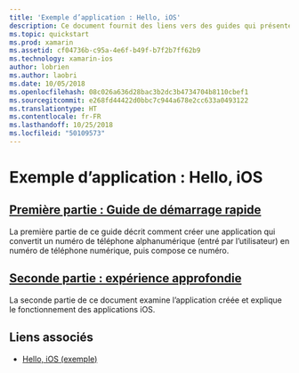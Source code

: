 ```yaml
---
title: 'Exemple d’application : Hello, iOS'
description: Ce document fournit des liens vers des guides qui présentent les outils et concepts nécessaires pour comprendre comment générer et déployer une application Xamarin.iOS.
ms.topic: quickstart
ms.prod: xamarin
ms.assetid: cf04736b-c95a-4e6f-b49f-b7f2b7ff62b9
ms.technology: xamarin-ios
author: lobrien
ms.author: laobri
ms.date: 10/05/2018
ms.openlocfilehash: 08c026a636d28bac3b2dc3b4734704b8110cbef1
ms.sourcegitcommit: e268fd44422d0bbc7c944a678e2cc633a0493122
ms.translationtype: HT
ms.contentlocale: fr-FR
ms.lasthandoff: 10/25/2018
ms.locfileid: "50109573"
---
```

# <a name="sample-app-hello-ios"></a>Exemple d’application : Hello, iOS

## <a name="part-1-quickstartiosget-startedhello-ioshello-ios-quickstartmd"></a>[Première partie : Guide de démarrage rapide](~/ios/get-started/hello-ios/hello-ios-quickstart.md)

La première partie de ce guide décrit comment créer une application qui convertit un numéro de téléphone alphanumérique (entré par l’utilisateur) en numéro de téléphone numérique, puis compose ce numéro.

## <a name="part-2-deep-diveiosget-startedhello-ioshello-ios-deepdivemd"></a>[Seconde partie : expérience approfondie](~/ios/get-started/hello-ios/hello-ios-deepdive.md)

La seconde partie de ce document examine l’application créée et explique le fonctionnement des applications iOS.

## <a name="related-links"></a>Liens associés

- [Hello, iOS (exemple)](https://developer.xamarin.com/samples/monotouch/Hello_iOS/)
